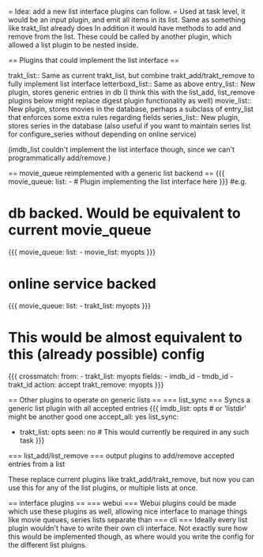 = Idea: add a new list interface plugins can follow. =
Used at task level, it would be an input plugin, and emit all items in its list. Same as something like trakt_list already does
In addition it would have methods to add and remove from the list. These could be called by another plugin, which allowed a list plugin to be nested inside.

== Plugins that could implement the list interface ==

  trakt_list:: Same as current trakt_list, but combine trakt_add/trakt_remove to fully implement list interface
  letterboxd_list:: Same as above
  entry_list:: New plugin, stores generic entries in db (I think this with the list_add, list_remove plugins below might replace digest plugin functionality as well)
  movie_list:: New plugin, stores movies in the database, perhaps a subclass of entry_list that enforces some extra rules regarding fields
  series_list:: New plugin, stores series in the database (also useful if you want to maintain series list for configure_series without depending on online service)

(imdb_list couldn't implement the list interface though, since we can't programmatically add/remove.)

== movie_queue reimplemented with a generic list backend ==
{{{
movie_queue:
  list:
    - # Plugin implementing the list interface here
}}}
#e.g.
# db backed. Would be equivalent to current movie_queue
{{{
movie_queue:
  list:
    - movie_list: myopts
}}}
# online service backed
{{{
movie_queue:
  list:
    - trakt_list: myopts
}}}
# This would be almost equivalent to this (already possible) config
{{{
crossmatch:
  from:
    - trakt_list: myopts
  fields:
    - imdb_id
    - tmdb_id
    - trakt_id
  action: accept
trakt_remove: myopts
}}}

== Other plugins to operate on generic lists ==
=== list_sync ===
Syncs a generic list plugin with all accepted entries
{{{
imdb_list: opts  # or 'listdir' might be another good one
accept_all: yes
list_sync:
 - trakt_list: opts
seen: no  # This would currently be required in any such task
}}}


=== list_add/list_remove ===
output plugins to add/remove accepted entries from a list

These replace current plugins like trakt_add/trakt_remove, but now you can use this for any of the list plugins, or multiple lists at once.

== interface plugins ==
=== webui ===
Webui plugins could be made which use these plugins as well, allowing nice interface to manage things like movie queues, series lists separate than
=== cli ===
Ideally every list plugin wouldn't have to write their own cli interface. Not exactly sure how this would be implemented though, as where would you write the config for the different list pluigns.